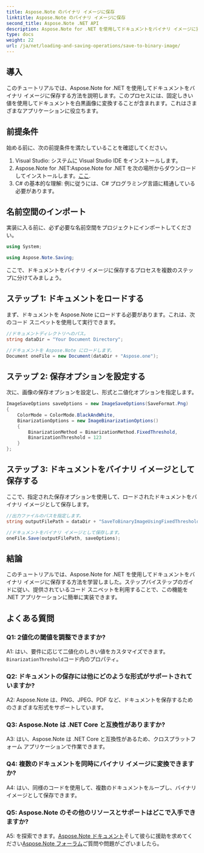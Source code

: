 ```yaml
---
title: Aspose.Note のバイナリ イメージに保存
linktitle: Aspose.Note のバイナリ イメージに保存
second_title: Aspose.Note .NET API
description: Aspose.Note for .NET を使用してドキュメントをバイナリ イメージに変換する方法を学びます。シームレスな統合については、ステップバイステップのガイドに従ってください。
type: docs
weight: 22
url: /ja/net/loading-and-saving-operations/save-to-binary-image/
---
```

## 導入

このチュートリアルでは、Aspose.Note for .NET を使用してドキュメントをバイナリ イメージに保存する方法を説明します。このプロセスには、固定しきい値を使用してドキュメントを白黒画像に変換することが含まれます。これはさまざまなアプリケーションに役立ちます。

## 前提条件

始める前に、次の前提条件を満たしていることを確認してください。

1. Visual Studio: システムに Visual Studio IDE をインストールします。
2.  Aspose.Note for .NET:Aspose.Note for .NET を次の場所からダウンロードしてインストールします。[ここ](https://releases.aspose.com/note/net/).
3. C# の基本的な理解: 例に従うには、C# プログラミング言語に精通している必要があります。

## 名前空間のインポート

実装に入る前に、必ず必要な名前空間をプロジェクトにインポートしてください。

```csharp
using System;

using Aspose.Note.Saving;

```

ここで、ドキュメントをバイナリ イメージに保存するプロセスを複数のステップに分けてみましょう。

## ステップ 1: ドキュメントをロードする

まず、ドキュメントを Aspose.Note にロードする必要があります。これは、次のコード スニペットを使用して実行できます。

```csharp
//ドキュメントディレクトリへのパス。
string dataDir = "Your Document Directory";

//ドキュメントを Aspose.Note にロードします。
Document oneFile = new Document(dataDir + "Aspose.one");
```

## ステップ 2: 保存オプションを設定する

次に、画像の保存オプションを設定し、形式と二値化オプションを指定します。

```csharp
ImageSaveOptions saveOptions = new ImageSaveOptions(SaveFormat.Png)
{
    ColorMode = ColorMode.BlackAndWhite,
    BinarizationOptions = new ImageBinarizationOptions()
    {
        BinarizationMethod = BinarizationMethod.FixedThreshold,
        BinarizationThreshold = 123
    }
};
```

## ステップ 3: ドキュメントをバイナリ イメージとして保存する

ここで、指定された保存オプションを使用して、ロードされたドキュメントをバイナリ イメージとして保存します。

```csharp
//出力ファイルのパスを指定します。
string outputFilePath = dataDir + "SaveToBinaryImageUsingFixedThreshold_out.png";

//ドキュメントをバイナリ イメージとして保存します。
oneFile.Save(outputFilePath, saveOptions);
```

## 結論

このチュートリアルでは、Aspose.Note for .NET を使用してドキュメントをバイナリ イメージに保存する方法を学習しました。ステップバイステップのガイドに従い、提供されているコード スニペットを利用することで、この機能を .NET アプリケーションに簡単に実装できます。

## よくある質問

### Q1: 2値化の閾値を調整できますか?

 A1: はい、要件に応じて二値化のしきい値をカスタマイズできます。`BinarizationThreshold`コード内のプロパティ。

### Q2: ドキュメントの保存には他にどのような形式がサポートされていますか?

A2: Aspose.Note は、PNG、JPEG、PDF など、ドキュメントを保存するためのさまざまな形式をサポートしています。

### Q3: Aspose.Note は .NET Core と互換性がありますか?

A3: はい、Aspose.Note は .NET Core と互換性があるため、クロスプラットフォーム アプリケーションで作業できます。

### Q4: 複数のドキュメントを同時にバイナリ イメージに変換できますか?

A4: はい、同様のコードを使用して、複数のドキュメントをループし、バイナリ イメージとして保存できます。

### Q5: Aspose.Note のその他のリソースとサポートはどこで入手できますか?

 A5: を探索できます。[Aspose.Note ドキュメント](https://reference.aspose.com/note/net/)そして彼らに援助を求めてください[Aspose.Note フォーラム](https://forum.aspose.com/c/note/28)ご質問や問題がございましたら。